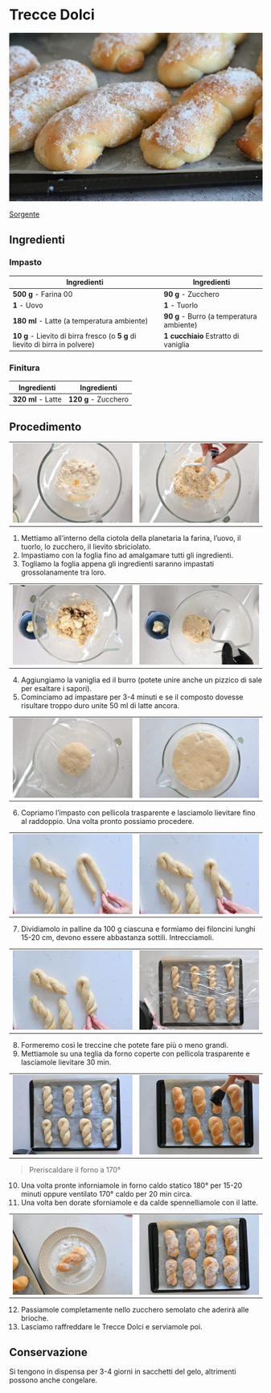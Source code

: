 # Trecce Dolci

![](img/Trecce-dolci.jpg)

[Sorgente](https://blog.giallozafferano.it/ricettepanedolci/ricetta-trecce-dolci/)

## Ingredienti

### Impasto

| Ingredienti                  | Ingredienti             |
| ---------------------------- | ----------------------- |
| **500 g** - Farina 00 | **90 g** - Zucchero |
| **1** - Uovo | **1** - Tuorlo |
| **180 ml** - Latte (a temperatura ambiente) | **90 g** - Burro (a temperatura ambiente) |
| **10 g** - Lievito di birra fresco (o **5 g** di lievito di birra in polvere) | **1 cucchiaio** Estratto di vaniglia |

### Finitura

| Ingredienti                  | Ingredienti             |
| ---------------------------- | ----------------------- |
| **320 ml** - Latte | **120 g** - Zucchero |

## Procedimento

<table class="tg"><tbody>
  <tr>
    <td class="tg-0lax"><img src="img/Trecce-dolci-01.jpg"/></td>
    <td class="tg-0lax"><img src="img/Trecce-dolci-02.jpg"/></td>
  </tr></tbody>
</table>

1. Mettiamo all’interno della ciotola della planetaria la farina, l’uovo, il tuorlo, lo zucchero, il lievito sbriciolato.
2. Impastiamo con la foglia fino ad amalgamare tutti gli ingredienti.
3. Togliamo la foglia appena gli ingredienti saranno impastati grossolanamente tra loro.

<table class="tg"><tbody>
  <tr>
    <td class="tg-0lax"><img src="img/Trecce-dolci-03.jpg"/></td>
    <td class="tg-0lax"><img src="img/Trecce-dolci-04.jpg"/></td>
  </tr></tbody>
</table>

4. Aggiungiamo la vaniglia ed il burro (potete unire anche un pizzico di sale per esaltare i sapori).
5. Cominciamo ad impastare per 3-4 minuti e se il composto dovesse risultare troppo duro unite 50 ml di latte ancora.

<table class="tg"><tbody>
  <tr>
    <td class="tg-0lax"><img src="img/Trecce-dolci-05.jpg"/></td>
    <td class="tg-0lax"><img src="img/Trecce-dolci-06.jpg"/></td>
  </tr></tbody>
</table>

6. Copriamo l’impasto con pellicola trasparente e lasciamolo lievitare fino al raddoppio. Una volta pronto possiamo procedere.

<table class="tg"><tbody>
  <tr>
    <td class="tg-0lax"><img src="img/Trecce-dolci-07.jpg"/></td>
    <td class="tg-0lax"><img src="img/Trecce-dolci-08.jpg"/></td>
  </tr></tbody>
</table>

7. Dividiamolo in palline da 100 g ciascuna e formiamo dei filoncini lunghi 15-20 cm, devono essere abbastanza sottili. Intrecciamoli.

<table class="tg"><tbody>
  <tr>
    <td class="tg-0lax"><img src="img/Trecce-dolci-09.jpg"/></td>
    <td class="tg-0lax"><img src="img/Trecce-dolci-10.jpg"/></td>
  </tr></tbody>
</table>

8. Formeremo così le treccine che potete fare più o meno grandi.
9. Mettiamole su una teglia da forno coperte con pellicola trasparente e lasciamole lievitare 30 min.

<table class="tg"><tbody>
  <tr>
    <td class="tg-0lax"><img src="img/Trecce-dolci-11.jpg"/></td>
    <td class="tg-0lax"><img src="img/Trecce-dolci-12.jpg"/></td>
  </tr></tbody>
</table>

> Preriscaldare il forno a 170°

10. Una volta pronte inforniamole in forno caldo statico 180° per 15-20 minuti oppure ventilato 170° caldo per 20 min circa.
11. Una volta ben dorate sforniamole e da calde spennelliamole con il latte.

<table class="tg"><tbody>
  <tr>
    <td class="tg-0lax"><img src="img/Trecce-dolci-13.jpg"/></td>
    <td class="tg-0lax"><img src="img/Trecce-dolci-14.jpg"/></td>
  </tr></tbody>
</table>

12. Passiamole completamente nello zucchero semolato che aderirà alle brioche.
13. Lasciamo raffreddare le Trecce Dolci e serviamole poi.

## Conservazione

Si tengono in dispensa per 3-4 giorni in sacchetti del gelo, altrimenti possono anche congelare.

